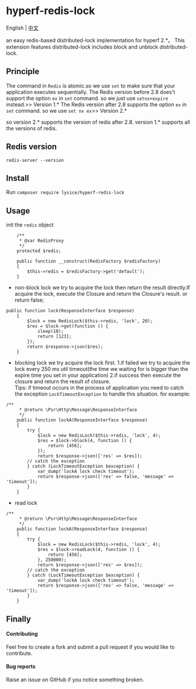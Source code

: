 # hyperf-redis-lock
English | [中文](./README-zh.md)

an easy redis-based distributed-lock implementation for hyperf 2.*。
This extension features distributed-lock includes block and unblock distributed-lock.

## Principle
The command in `Redis` is atomic.so we use `set` to make sure that your application executes sequentially.
The Redis version before 2.8 does't support the option `ex` in `set` command. so we just use `setnx+expire` instead.>> Version 1.*
The Redis version after 2.8 supports the option `ex` in `set` command. so we use `set nx ex`>> Version 2.*

so version 2.* supports the version of redis after 2.8.
version 1.* supports all the versions of redis.

## Redis version 
`redis-server --version`

## Install
Run `composer require lysice/hyperf-redis-lock`

## Usage
init the `redis` object
```
    /**
     * @var RedisProxy
     */
    protected $redis;

    public function __construct(RedisFactory $redisFactory)
    {
        $this->redis = $redisFactory->get('default');
    }
```

- non-block lock
we try to acquire the lock then return the result directly.If acquire the lock, execute the Closure and return the Closure's result. or return false; 
```
public function lock(ResponseInterface $response)
    {
        $lock = new RedisLock($this->redis, 'lock', 20);
        $res = $lock->get(function () {
            sleep(10);
            return [123];
        });
        return $response->json($res);
    }
```
- blocking lock
we try acquire the lock first.
1.if failed we try to acquire the lock every 250 ms util timeout(the time we waiting for is bigger than the expire time you set in your application)
2.if success then execute the closure and return the result of closure.  
Tips: if timeout occurs in the process of application you need to catch the exception `LockTimeoutException` to handle this situation.
for example:
```
/**
     * @return \Psr\Http\Message\ResponseInterface
     */
    public function lockA(ResponseInterface $response)
    {
        try {
            $lock = new RedisLock($this->redis, 'lock', 4);
            $res = $lock->block(4, function () {
                return [456];
            });
            return $response->json(['res' => $res]);
        // catch the exception
        } catch (LockTimeoutException $exception) {
            var_dump('lockA lock check timeout');
            return $response->json(['res' => false, 'message' => 'timeout']);
        }
    }
```

- read lock
```
/**
     * @return \Psr\Http\Message\ResponseInterface
     */
    public function lockA(ResponseInterface $response)
    {
        try {
            $lock = new RedisLock($this->redis, 'lock', 4);
            $res = $lock->readLock(4, function () {
                return [456];
            }, 250000);
            return $response->json(['res' => $res]);
        // catch the exception
        } catch (LockTimeoutException $exception) {
            var_dump('lockA lock check timeout');
            return $response->json(['res' => false, 'message' => 'timeout']);
        }
    }
```

## Finally

#### Contributing
Feel free to create a fork and submit a pull request if you would like to contribute.

#### Bug reports
Raise an issue on GitHub if you notice something broken.